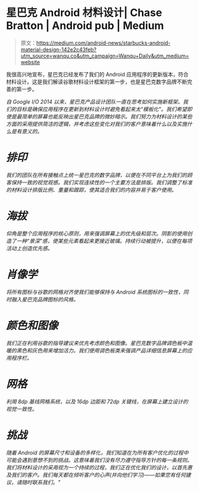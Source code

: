 # 星巴克 Android 材料设计| Chase Bratton | Android pub | Medium

> 原文：<https://medium.com/android-news/starbucks-android-material-design-142e2c43feb?utm_source=wanqu.co&utm_campaign=Wanqu+Daily&utm_medium=website>

我很高兴地宣布，星巴克已经发布了我们的 Android 应用程序的更新版本，符合材料设计。这是我们解读谷歌材料设计框架的第一步，也是星巴克数字品牌不断完善的第一步。



*自 Google I/O 2014 以来，星巴克产品设计团队一直在思考如何实施新框架。我们的目标是确保应用程序在更新到材料设计时避免看起来太“模板化”。我们希望即使是最简单的屏幕也能反映出星巴克品牌的微妙暗示。我们努力为材料设计的某些方面的采用提供简洁的逻辑，并考虑这些变化对我们的客户意味着什么以及实施什么是有意义的。*



# *排印*

*我们的团队在所有接触点上统一星巴克的数字品牌，以便在不同平台上为我们的顾客保持一致的视觉观感。我们实现连续性的一个主要方法是排版。我们调整了标准的材料设计排版比例、重量和跟踪，使其适合我们的内容并易于客户使用。*



# *海拔*

*仰角是整个应用程序的核心原则，用来强调屏幕上的优先级和层次。阴影的使用创造了一种“景深”感，使某些元素看起来更接近玻璃。持续行动被提升，以便在每项活动上创造优先感。*



# *肖像学*

*将所有图标与谷歌的网格对齐使我们能够保持与 Android 系统图标的一致性，同时融入星巴克品牌图标的风格。*



# *颜色和图像*

*我们正在利用谷歌的指导建议来优先考虑颜色和图像。星巴克数字品牌调色板中温暖的黑色和灰色用来增加活力。我们使用调色板类来强调产品详细信息屏幕上的应用程序栏。*



# *网格*

*利用 8dp 基线网格系统，以及 16dp 边距和 72dp 关键线，在屏幕上建立设计的视觉一致性。*



# *挑战*

*随着 Android 的屏幕尺寸和设备的多样化，我们知道在为所有客户优化的过程中可能会遇到意想不到的挑战。这意味着我们没有尽力遵守指导方针的每一条规则。我们将材料设计的采用视为一个持续的过程，我们正在优化我们的设计，以首先惠及我们的客户。我们每天都在倾听客户的心声(并向他们学习)——如果您有任何建议，请随时联系我们。"*













